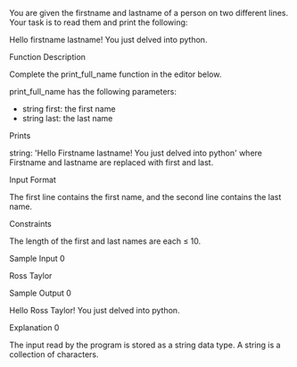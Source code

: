 You are given the firstname and lastname of a person on two different lines. Your task is to read them and print the following:

Hello firstname lastname! You just delved into python.

Function Description

Complete the print_full_name function in the editor below.

print_full_name has the following parameters:

* string first: the first name
* string last: the last name

Prints

string: 'Hello Firstname lastname! You just delved into python' where Firstname and lastname are replaced with first and last.

Input Format

The first line contains the first name, and the second line contains the last name.

Constraints

The length of the first and last names are each ≤ 10.

Sample Input 0

Ross
Taylor

Sample Output 0

Hello Ross Taylor! You just delved into python.

Explanation 0

The input read by the program is stored as a string data type. A string is a collection of characters.